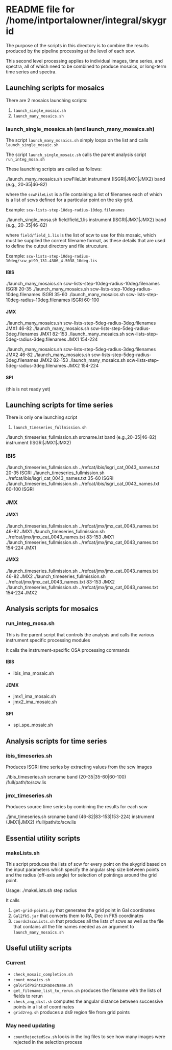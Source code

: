# README file for /home/intportalowner/integral/skygrid

The purpose of the scripts in this directory is to combine the results produced by the pipeline processing at the level of each scw. 

This second level processing applies to individual images, time series, and spectra, all of which need to be combined to produce mosaics, or long-term time series and spectra.

## Launching scripts for mosaics

There are 2 mosaics launching scripts:

1. `launch_single_mosaic.sh`
1. `launch_many_mosaics.sh`

### launch_single_mosaics.sh (and launch_many_mosaics.sh)

The script `launch_many_mosaics.sh` simply loops on the list and calls `launch_single_mosaic.sh`

The script `launch_single_mosaic.sh` calls the parent analysis script `run_integ_mosa.sh`

These launching scripts are called as follows:

./launch_many_mosaics.sh scwFileList instrument (ISGRI|JMX1|JMX2) band (e.g., 20-35|46-82)

where the `scwFileList` is a file containing a list of filenames each of which is a list of scws defined for a particular point on the sky grid. 

Example: `scw-lists-step-10deg-radius-10deg.filenames`

./launch_single_mosa.sh field/field_1.lis instrument (ISGRI|JMX1|JMX2) band (e.g., 20-35|46-82)

where `field/field_1.lis` is the list of scw to use for this mosaic, which must be supplied the correct filename format, as these details that are used to define the output directory and file strucuture. 

Example: `scw-lists-step-10deg-radius-10deg/scw_pt99_131.4386_4.5038_10deg.lis`


#### IBIS
./launch_many_mosaics.sh scw-lists-step-10deg-radius-10deg.filenames ISGRI 20-35
./launch_many_mosaics.sh scw-lists-step-10deg-radius-10deg.filenames ISGRI 35-60
./launch_many_mosaics.sh scw-lists-step-10deg-radius-10deg.filenames ISGRI 60-100

#### JMX
./launch_many_mosaics.sh scw-lists-step-5deg-radius-3deg.filenames JMX1 46-82
./launch_many_mosaics.sh scw-lists-step-5deg-radius-3deg.filenames JMX1 82-153
./launch_many_mosaics.sh scw-lists-step-5deg-radius-3deg.filenames JMX1 154-224

./launch_many_mosaics.sh scw-lists-step-5deg-radius-3deg.filenames JMX2 46-82
./launch_many_mosaics.sh scw-lists-step-5deg-radius-3deg.filenames JMX2 82-153
./launch_many_mosaics.sh scw-lists-step-5deg-radius-3deg.filenames JMX2 154-224


#### SPI 

(this is not ready yet)
 

## Launching scripts for time series

There is only one launching script

1. `launch_timeseries_fullmission.sh`

./launch_timeseries_fullmission.sh srcname.lst band (e.g.,20-35|46-82) instrument (ISGRI|JMX1|JMX2)

### IBIS
./launch_timeseries_fullmission.sh ../refcat/ibis/isgri_cat_0043_names.txt 20-35 ISGRI
./launch_timeseries_fullmission.sh ../refcat/ibis/isgri_cat_0043_names.txt 35-60 ISGRI
./launch_timeseries_fullmission.sh ../refcat/ibis/isgri_cat_0043_names.txt 60-100 ISGRI


### JMX

#### JMX1
./launch_timeseries_fullmission.sh ../refcat/jmx/jmx_cat_0043_names.txt 46-82 JMX1
./launch_timeseries_fullmission.sh ../refcat/jmx/jmx_cat_0043_names.txt 83-153 JMX1
./launch_timeseries_fullmission.sh ../refcat/jmx/jmx_cat_0043_names.txt 154-224 JMX1

#### JMX2
./launch_timeseries_fullmission.sh ../refcat/jmx/jmx_cat_0043_names.txt 46-82 JMX2
./launch_timeseries_fullmission.sh ../refcat/jmx/jmx_cat_0043_names.txt 83-153 JMX2
./launch_timeseries_fullmission.sh ../refcat/jmx/jmx_cat_0043_names.txt 154-224 JMX2


## Analysis scripts for mosaics

### run_integ_mosa.sh

This is the parent script that controls the analysis and calls the various instrument specific processing modules


It calls the instrument-specific OSA processing commands

#### IBIS
- ibis_ima_mosaic.sh

#### JEMX
- jmx1_ima_mosaic.sh
- jmx2_ima_mosaic.sh

#### SPI
- spi_spe_mosaic.sh


## Analysis scripts for time series

### ibis_timeseries.sh

Produces ISGRI time series by extracting values from the scw images

./ibis_timeseries.sh srcname band (20-35|35-60|60-100) /full/path/to/scw.lis

### jmx_timeseries.sh

Produces source time series by combining the results for each scw

./jmx_timeseries.sh srcname band (46-82|83-153|153-224) instrument (JMX1|JMX2) /full/path/to/scw.lis


## Essential utility scripts

### makeLists.sh

This script produces the lists of scw for every point on the skygrid based on the input parameters which specify the angular step size between points and the radius (off-axis angle) for selection of pointings around the grid point.

Usage: ./makeLists.sh step radius

It calls

1. `get-grid-points.py` that generates the grid point in Gal coordinates
1. `Gal2fk5.jar` that converts them to RA, Dec in FK5 coordinates
1. `coords2scwLists.sh` that produces all the lists of scws as well as the file that contains all the file names needed as an argument to `launch_many_mosaics.sh`




##  Useful utility scripts

### Current
- `check_mosaic_completion.sh`
- `count_mosaics.sh`
- `galGridPoints2RaDecName.sh`
- `get_filename_list_to_rerun.sh` produces the filename with the lists of fields to rerun
- `check_ang_dist.sh` computes the angular distance between successive points in a list of coordinates
- `grid2reg.sh` produces a ds9 region file from grid points


### May need updating
- `countRejectedScw.sh` looks in the log files to see how many images were rejected in the selection process
